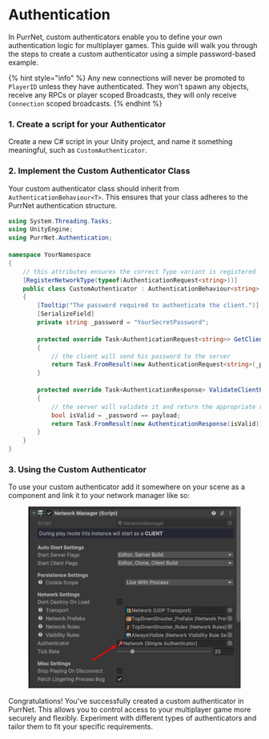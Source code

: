 # Authentication

In PurrNet, custom authenticators enable you to define your own authentication logic for multiplayer games. This guide will walk you through the steps to create a custom authenticator using a simple password-based example.&#x20;

{% hint style="info" %}
Any new connections will never be promoted to `PlayerID` unless they have authenticated. They won't spawn any objects, receive any RPCs or player scoped Broadcasts, they will only receive `Connection` scoped broadcasts.
{% endhint %}

### **1. Create a script for your Authenticator**

Create a new C# script in your Unity project, and name it something meaningful, such as `CustomAuthenticator`.

### **2. Implement the Custom Authenticator Class**

Your custom authenticator class should inherit from `AuthenticationBehaviour<T>`. This ensures that your class adheres to the PurrNet authentication structure.

```csharp
using System.Threading.Tasks;
using UnityEngine;
using PurrNet.Authentication;

namespace YourNamespace
{
    // this attributes ensures the correct Type variant is registered
    [RegisterNetworkType(typeof(AuthenticationRequest<string>))]
    public class CustomAuthenticator : AuthenticationBehaviour<string>
    {
        [Tooltip("The password required to authenticate the client.")]
        [SerializeField]
        private string _password = "YourSecretPassword";

        protected override Task<AuthenticationRequest<string>> GetClientPayload()
        {
            // the client will send his password to the server
            return Task.FromResult(new AuthenticationRequest<string>(_password));
        }

        protected override Task<AuthenticationResponse> ValidateClientPayload(string payload)
        {
            // the server will validate it and return the appropriate response
            bool isValid = _password == payload;
            return Task.FromResult(new AuthenticationResponse(isValid));
        }
    }
}
```

### **3. Using the Custom Authenticator**

To use your custom authenticator add it somewhere on your scene as a component and link it to your network manager like so:

<figure><img src="../../.gitbook/assets/image.png" alt=""><figcaption></figcaption></figure>

Congratulations! You've successfully created a custom authenticator in PurrNet. This allows you to control access to your multiplayer game more securely and flexibly. Experiment with different types of authenticators and tailor them to fit your specific requirements.
